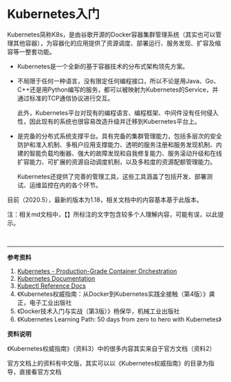 # Kubernetes入门

Kubernetes简称K8s，是由谷歌开源的Docker容器集群管理系统（其实也可以管理其他容器），为容器化的应用提供了资源调度、部署运行、服务发现、扩容及缩容等一整套功能。

* Kubernetes是一个全新的基于容器技术的分布式架构领先方案。

* 不局限于任何一种语言，没有限定任何编程接口，所以不论是用Java、Go、C++还是用Python编写的服务，都可以被映射为Kubernetes的Service，并通过标准的TCP通信协议进行交互。

  此外，Kubernetes平台对现有的编程语言、编程框架、中间件没有任何侵入性，因此现有的系统也很容易改造升级并迁移到Kubernetes平台上。

* 是完备的分布式系统支撑平台。具有完备的集群管理能力，包括多层次的安全防护和准入机制、多租户应用支撑能力、透明的服务注册和服务发现机制、内建的智能负载均衡器、强大的故障发现和自我修复能力、服务滚动升级和在线扩容能力、可扩展的资源自动调度机制，以及多粒度的资源配额管理能力。

  Kubernetes还提供了完善的管理工具，这些工具涵盖了包括开发、部署测试、运维监控在内的各个环节。

目前（2020.5），最新的版本为1.18，相关文档中的内容基本基于此版本。

注：相关md文档中，【】所标注的文字包含较多个人理解内容，可能有误，以此提示。

<br>

---

**参考资料**

1. [Kubernetes - Production-Grade Container Orchestration](https://kubernetes.io/)
2. [Kubernetes Documentation](https://kubernetes.io/docs/home/)
3. [Kubectl Reference Docs](https://kubernetes.io/docs/reference/generated/kubectl/kubectl-commands)
4. 《Kubernetes权威指南：从Docker到Kubernetes实践全接触（第4版）》龚正，电子工业出版社
5. 《Docker技术入门与实战（第3版）》杨保华，机械工业出版社
6. 《Kubernetes Learning Path: 50 days from zero to hero with Kubernetes》

**资料说明**

《Kubernetes权威指南》（资料3）中的很多内容其实来自于官方文档（资料2）

官方文档上的资料有中文版，其实可以以《Kubernetes权威指南》的目录为指导，直接看官方文档